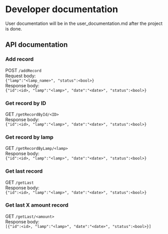 # Developer documentation
User documentation will be in the user_documentation.md after the project is done.

## API documentation
### Add record
POST `/addRecord`  
Request body:  
`{"lamp":"<lamp_name>", "status":<bool>}`  
Response body:  
`{"id":<id>, "lamp":"<lamp>", "date":"<date>", "status":<bool>}`

### Get record by ID
GET `/getRecordById/<ID>`  
Response body:  
`{"id":<id>, "lamp":"<lamp>", "date":"<date>", "status":<bool>}`

### Get record by lamp
GET `/getRecordByLamp/<lamp>`  
Response body:  
`{"id":<id>, "lamp":"<lamp>", "date":"<date>", "status":<bool>}`

### Get last record
GET `/getLast`  
Response body:  
`{"id":<id>, "lamp":"<lamp>", "date":"<date>", "status":<bool>}`

### Get last X amount record
GET `/getLast/<amount>`  
Response body:  
`[{"id":<id>, "lamp":"<lamp>", "date":"<date>", "status":<bool>}]`
